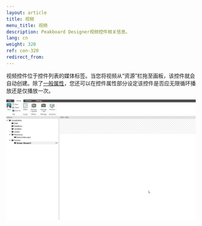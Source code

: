 ```yaml
---
layout: article
title: 视频
menu_title: 视频
description: Peakboard Designer视频控件相关信息。
lang: cn
weight: 320
ref: con-320
redirect_from:
---
```


视频控件位于控件列表的媒体标签。当您将视频从“资源”栏拖至画板，该控件就会自动创建。除了[一般属性](/controls/en-general-properties.html)，您还可以在控件属性部分设定该控件是否应无限循环播放还是仅播放一次。

![image_1](/assets/images/Controls/Video/controls-video01.gif)